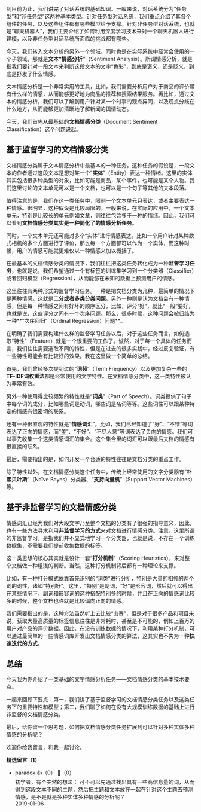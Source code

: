 到目前为止，我们讲完了对话系统的基础知识。一般来说，对话系统分为“任务型”和“非任务型”这两种基本类型。针对任务型对话系统，我们重点介绍了其各个组件的任务，以及这些组件都有哪些模型给予支撑。针对非任务型对话系统，也就是“聊天机器人”，我们主要介绍了如何利用深度学习技术来对一个聊天机器人进行建模，以及非任务型对话系统所面临的挑战都有哪些。

今天，我们转入文本分析的另外一个领域，同时也是在实际系统中经常会使用的一个子领域，那就是**文本“情感分析”**（Sentiment Analysis）。所谓情感分析，就是指我们要针对一段文本来判断这段文本的文字“色彩”，到底是褒义，还是贬义，到底是抒发了什么情感。

文本情感分析是一个非常实用的工具，比如，我们需要分析用户对于商品的评价带有什么样的情感，从而能够更好地为商品的推荐和搜索结果服务。再比如，通过文本的情感分析，我们可以了解到用户针对某一个时事的观点异同，以及观点分歧在什么地方，从而能够更加清晰地了解新闻的舆情动态。

今天，我们首先从最基础的**文档情感分类**（Document Sentiment Classification）这个问题说起。

## 基于监督学习的文档情感分类

文档情感分类属于文本情感分析中最基本的一种任务。这种任务的假设是，一段文本的作者通过这段文本是想对某一个“**实体**”（Entity）表达一种情绪。这里的实体其实包括很多种类型的对象，比如可能是商品，某个事件，也可能是某个人物。我们这里讨论的文本单元可以是一个文档，也可以是一个句子等其他的文本段落。

值得注意的是，我们在这一类任务中，限制一个文本单元只表达，或者主要表达一种情感。很明显，这种假设是比较局限的。一般来说，在实际的应用中，一个文本单元，特别是比较长的单元例如文章，则往往包含多于一种的情绪。因此，我们可以看到**文档情感分类其实是一种简化了的情感分析任务**。

同时，一个文本单元还可能对多个“实体”进行情感表达。比如一个用户针对某种款式相机的多个方面进行了评价，那么每一个方面都可以作为一个实体，而这种时候，用户的情感可能就更难仅以一种情感来加以概括了。

在最基本的文档情感分类的情况下，我们往往把这类任务转化成为一种**监督学习任务**，也就是说，我们希望通过一个有标签的训练集学习到一个分类器（Classifier）或者回归模型（Regression），从而能够在未知的数据上预测用户的情感。

这里往往有两种形式的监督学习任务。一种是把文档分类为几种，最简单的情况下是两种情感。这就是**二分或者多类分类问题**。另外一种则是认为文档会有一种情感，但是每一种情感之间有好坏的顺序区分，比如，评分“好”，就比“一般”要好，也就是说，这些评分之间有一个次序问题。那么，很多时候，这种问题会被归结为一种**“次序回归”（Ordinal Regression）问题**。

在明确了我们需要构建什么样的监督学习任务以后，对于这些任务而言，如何选取“特性”（Feature）就是一个很重要的工作了。诚然，对于每一个具体的任务而言，我们往往需要选取不同的特性，但是在过去的很多实践中，经过反复验证，有一些特性可能会有比较好的效果。我在这里做一个简单的总结。

首先，我们曾经多次提到过的“**词频**”（Term Frequency）以及更加复杂一些的**TF-IDF词权重法**都是经常使用的文字特性。在文档情感分类中，这一类特性被认为非常有效。

另外一种使用得比较频繁的特性就是“**词类**”（Part of Speech）。词类提供了句子中每个词的成分，比如哪些词是动词，哪些词是名词等等。这些词性可以跟某种特定的情感有很密切的联系。

还有一种很直观的特性就是“**情感词汇**”。比如，我们已经知道了“好”、“不错”等词表达了正向的情感，而“差”、“不好”、“不尽人意”等词表达了负向的情感。我们可以事先收集一个这类情感词汇的集合。这个集合里的词汇可以跟最后文档的情感有很直接的联系。

最后，需要指出的是，如何开发一个合适的特性往往是文档分类的重点工作。

除了特性以外，在文档情感分类这个任务中，传统上经常使用的文字分类器有“**朴素贝叶斯**”（Naïve Bayes）分类器、“**支持向量机**”（Support Vector Machines）等。

## 基于非监督学习的文档情感分类

情感词汇已经为我们对大段文字乃至整个文档的分类有了很强的指导意义，因此，也有一些方法寻求利用**非监督学习的方式**来对文档进行情感分类。注意，这里所谓的非监督学习，是指我们并不显式地学习一个分类器，也就是说，不存在一个训练数据集，不需要我们提前收集数据的标签。

这一类思想的核心其实就是设计一套“**打分机制**”（Scoring Heuristics），来对整个文档做一种粗浅的判断。当然，这种打分机制背后都有一种理论来支撑。

比如，有一种打分模式依靠首先识别的“词类”进行分析，特别是大量的相邻的两个词的词性，诸如“特别好”。这里，“特别”是副词，“好”是形容词，然后就可以得出在某些情况下，副词和形容词的这种搭配特别多的时候，并且在正向的情感词比较多的时候，整个文档也许就是比较偏向正向的情感。

我们需要指出的是，这种方法虽然听上去比较“山寨”，但是对于很多产品和项目来说，获取大量高质量的标签信息往往是非常耗时，甚至是不可能的，例如上百万的用户对产品的评价数据。因此，在没有训练数据的情况下，利用某种打分机制，可以通过最简单的一些情感词库开发出文档情感分类的算法，这其实也不失为一种**快速迭代的方式**。

## 总结

今天我为你介绍了一类基础的文字情感分析任务——文档情感分类的基本技术要点。

一起来回顾下要点：第一，我们讲了基于监督学习的文档情感分类任务以及这类任务下的重要特性和模型；第二，我们聊了如何在没有大规模训练数据的基础上进行非监督的文档情感分类。

最后，给你留一个思考题，如何把文档情感分类任务扩展到可以针对多种实体多种情感的分析呢？

欢迎你给我留言，和我一起讨论。
<div><strong>精选留言（1）</strong></div><ul>
<li><span>paradox</span> 👍（0） 💬（0）<div>初学者，有个突然的想法：
可不可以先通过找出具有一些高信息量的词，从而得到这段文本不同的主题，然后把主题和文本放在一起在针对这个主题去预测情感，是不是就是多种实体多种情感的分析呢？</div>2019-01-06</li><br/>
</ul>